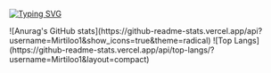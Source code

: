 <a href="https://git.io/typing-svg"><img src="https://readme-typing-svg.demolab.com?font=Fira+Code&size=30&pause=1000&color=03FF00&center=true&vCenter=true&width=435&lines=Hello%2C+I'm+Murilo!" alt="Typing SVG" /></a>

<div>
  ![Anurag's GitHub stats](https://github-readme-stats.vercel.app/api?username=Mirtiloo1&show_icons=true&theme=radical)
  ![Top Langs](https://github-readme-stats.vercel.app/api/top-langs/?username=Mirtiloo1&layout=compact)
</div>
